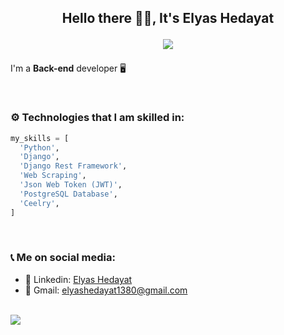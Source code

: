 <h2 align="center">
Hello there 👋🏻, It's Elyas Hedayat
  
![](https://komarev.com/ghpvc/?username=elyashedayat10&color=red)
</h2>



I'm a **Back-end** developer 🖥



<br>

### ⚙️ Technologies that I am skilled in:

``` python
my_skills = [
  'Python',
  'Django',
  'Django Rest Framework',
  'Web Scraping',
  'Json Web Token (JWT)',
  'PostgreSQL Database',
  'Ceelry',
]

```

<br>

### 📞 Me on social media:


- 🔵 Linkedin: <a href="https://www.linkedin.com/in/elyas-hedayat-747979207/">Elyas Hedayat</a>
- 🔴 Gmail: <a href="mailto:elyashedayat1380@gmail.com">elyashedayat1380@gmail.com</a>

<br>



  <img src="https://github-readme-stats.vercel.app/api?username=elyashedayat10&show_icons=true&theme=jolly"/> 



